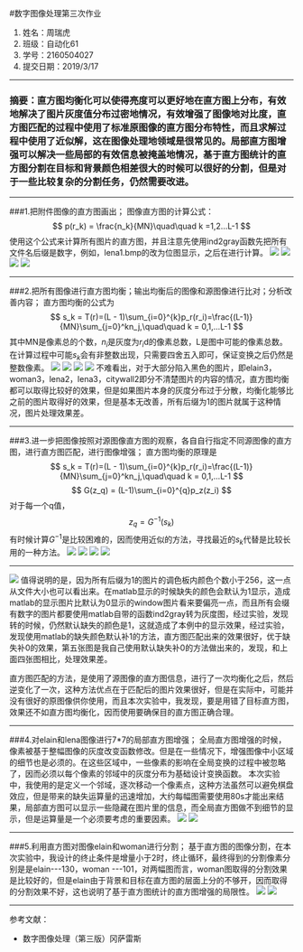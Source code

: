 #数字图像处理第三次作业
1. 姓名：周瑞虎
2. 班级：自动化61
3. 学号：2160504027
4. 提交日期：2019/3/17
***
###       摘要：直方图均衡化可以使得亮度可以更好地在直方图上分布，有效地解决了图片灰度值分布过密地情况，有效增强了图像地对比度，直方图匹配的过程中使用了标准原图像的直方图分布特性，而且求解过程中使用了近似解，这在图像处理地领域是很常见的。局部直方图增强可以解决一些局部的有效信息被掩盖地情况，基于直方图统计的直方图分割在目标和背景颜色相差很大的时候可以很好的分割，但是对于一些比较复杂的分割任务，仍然需要改进。
***
###1.把附件图像的直方图画出；
图像直方图的计算公式：	
$$
p(r_k) = \frac{n_k}{MN}\quad\quad k =1,2...L-1
$$
使用这个公式来计算所有图片的直方图，并且注意先使用ind2gray函数先把所有文件名后缀是数字，例如，lena1.bmp的改为位图显示，之后在进行计算。
![](https://i.imgur.com/47N4e5s.png)
![](https://i.imgur.com/TicU95T.png)
![](https://i.imgur.com/JgYKulC.png)
![](https://i.imgur.com/AAhKcjE.png)

***
###2.把所有图像进行直方图均衡；输出均衡后的图像和源图像进行比对；分析改善内容；
直方图均衡的公式为
$$
s_k  = T(r)=(L - 1)\sum_{i=0}^{k}p_r(r_i)=\frac{(L-1)}{MN}\sum_{j=0}^kn_j,\quad\quad k = 0,1,...L-1
$$
其中MN是像素总的个数，$n_i$是灰度为$r_i$d的像素总数，L是图中可能的像素总数。在计算过程中可能$s_k$会有非整数出现，只需要四舍五入即可，保证变换之后仍然是整数像素。
![](https://i.imgur.com/5AzMvAV.jpg)
![](https://i.imgur.com/PYAS9C4.jpg)
![](https://i.imgur.com/vHJR8OV.jpg)
![](https://i.imgur.com/g4GeYnm.jpg)
不难看出，对于大部分陷入黑色的图片，即elain3，woman3，lena2，lena3，citywall2即分不清楚图片的内容的情况，直方图均衡都可以取得比较好的效果，但是如果图片本身的灰度分布过于分散，均衡化能够比之前的图片取得好的效果，但是基本无改善，所有后缀为1的图片就属于这种情况，图片处理效果差。

***
###3.进一步把图像按照对源图像直方图的观察，各自自行指定不同源图像的直方图，进行直方图匹配，进行图像增强；
直方图均衡的原理是
$$
s_k  = T(r)=(L - 1)\sum_{i=0}^{k}p_r(r_i)=\frac{(L-1)}{MN}\sum_{j=0}^kn_j,\quad\quad k = 0,1,...L-1
$$
$$
G(z_q) = (L-1)\sum_{i=0}^{q}p_z(z_i)
$$
对于每一个q值，
$$
z_q=G^{-1}(s_k)
$$
有时候计算$G^{-1}$是比较困难的，因而使用近似的方法，寻找最近的$s_k$代替是比较长用的一种方法。
![](https://i.imgur.com/aEC24JG.jpg)
![](https://i.imgur.com/wTJmA9m.jpg)
![](https://i.imgur.com/cVcO5HO.jpg)
![](https://i.imgur.com/rCHyzxr.jpg)
***
![](https://i.imgur.com/p1NMxfj.jpg)
值得说明的是，因为所有后缀为1的图片的调色板内颜色个数小于256，这一点从文件大小也可以看出来。在matlab显示的时候缺失的颜色会默认为1显示，造成matlab的显示图片比默认为0显示的window图片看来要偏亮一点，而且所有会缀有数字的图片都要使用matlab自带的函数ind2gray转为灰度图，经过实验，发现转的时候，仍然默认缺失的颜色是1，这就造成了本例中的显示效果，经过实验，发现使用matlab的缺失颜色默认补1的方法，直方图匹配出来的效果很好，优于缺失补0的效果，第五张图是我自己使用默认缺失补0的方法做出来的，发现，和上面四张图相比，处理效果差。

直方图匹配的方法，是使用了源图像的直方图信息，进行了一次均衡化之后，然后逆变化了一次，这种方法优点在于匹配后的图片效果很好，但是在实际中，可能并没有很好的原图像供你使用，而且本次实验中，我发现，要是用错了目标直方图，效果还不如直方图均衡化，因而使用要确保目的直方图正确合理。
***
###4.对elain和lena图像进行7*7的局部直方图增强；
全局直方图增强的时候，像素被基于整幅图像的灰度改变函数修改。但是在一些情况下，增强图像中小区域的细节也是必须的。在这些区域中，一些像素的影响在全局变换的过程中被忽略了，因而必须以每个像素的邻域中的灰度分布为基础设计变换函数。
本次实验中，我使用的是定义一个邻域，逐次移动一个像素点，这种方法虽然可以避免棋盘效应，但是带来的缺失运算量的迅速增加，大约每幅图需要使用80s才能出来结果，局部直方图可以显示一些隐藏在图片里的信息，而全局直方图做不到细节的显示，但是运算量是一个必须要考虑的重要因素。
![](https://i.imgur.com/PWStMO2.png)
![](https://i.imgur.com/W8woa5d.png)
***
###5.利用直方图对图像elain和woman进行分割；
基于直方图的图像分割，在本次实验中，我设计的终止条件是增量小于2时，终止循环，最终得到的分割像素分别是是elain---130，woman ---101，对两幅图而言，woman图取得的分割效果是比较好的，但是elain由于背景和目标在直方图的层面上分的不够开，因而取得的分割效果不好，这也说明了基于直方图统计的直方图增强的局限性。
![](https://i.imgur.com/CVDyCW9.png)
![](https://i.imgur.com/ruSnzbP.png)

***
参考文献：
- 数字图像处理（第三版）冈萨雷斯

